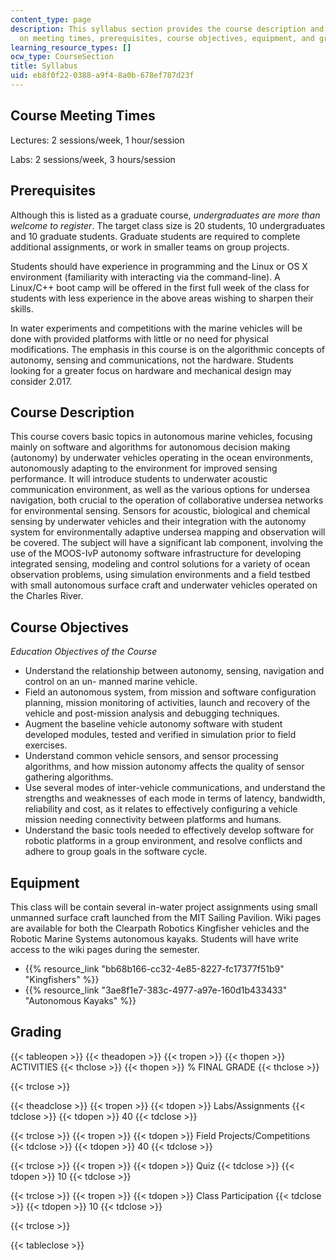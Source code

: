 ```yaml
---
content_type: page
description: This syllabus section provides the course description and information
  on meeting times, prerequisites, course objectives, equipment, and grading.
learning_resource_types: []
ocw_type: CourseSection
title: Syllabus
uid: eb8f0f22-0388-a9f4-8a0b-678ef787d23f
---
```


Course Meeting Times
--------------------

Lectures: 2 sessions/week, 1 hour/session

Labs: 2 sessions/week, 3 hours/session

Prerequisites
-------------

Although this is listed as a graduate course, _undergraduates are more than welcome to register_. The target class size is 20 students, 10 undergraduates and 10 graduate students. Graduate students are required to complete additional assignments, or work in smaller teams on group projects.

Students should have experience in programming and the Linux or OS X environment (familiarity with interacting via the command-line). A Linux/C++ boot camp will be offered in the first full week of the class for students with less experience in the above areas wishing to sharpen their skills.

In water experiments and competitions with the marine vehicles will be done with provided platforms with little or no need for physical modifications. The emphasis in this course is on the algorithmic concepts of autonomy, sensing and communications, not the hardware. Students looking for a greater focus on hardware and mechanical design may consider 2.017.

Course Description
------------------

This course covers basic topics in autonomous marine vehicles, focusing mainly on software and algorithms for autonomous decision making (autonomy) by underwater vehicles operating in the ocean environments, autonomously adapting to the environment for improved sensing performance. It will introduce students to underwater acoustic communication environment, as well as the various options for undersea navigation, both crucial to the operation of collaborative undersea networks for environmental sensing. Sensors for acoustic, biological and chemical sensing by underwater vehicles and their integration with the autonomy system for environmentally adaptive undersea mapping and observation will be covered. The subject will have a significant lab component, involving the use of the MOOS-IvP autonomy software infrastructure for developing integrated sensing, modeling and control solutions for a variety of ocean observation problems, using simulation environments and a field testbed with small autonomous surface craft and underwater vehicles operated on the Charles River.

Course Objectives
-----------------

_Education Objectives of the Course_

*   Understand the relationship between autonomy, sensing, navigation and control on an un- manned marine vehicle.
*   Field an autonomous system, from mission and software configuration planning, mission monitoring of activities, launch and recovery of the vehicle and post-mission analysis and debugging techniques.
*   Augment the baseline vehicle autonomy software with student developed modules, tested and verified in simulation prior to field exercises.
*   Understand common vehicle sensors, and sensor processing algorithms, and how mission autonomy affects the quality of sensor gathering algorithms.
*   Use several modes of inter-vehicle communications, and understand the strengths and weaknesses of each mode in terms of latency, bandwidth, reliability and cost, as it relates to effectively configuring a vehicle mission needing connectivity between platforms and humans.
*   Understand the basic tools needed to effectively develop software for robotic platforms in a group environment, and resolve conflicts and adhere to group goals in the software cycle.

Equipment
---------

This class will be contain several in-water project assignments using small unmanned surface craft launched from the MIT Sailing Pavilion. Wiki pages are available for both the Clearpath Robotics Kingfisher vehicles and the Robotic Marine Systems autonomous kayaks. Students will have write access to the wiki pages during the semester.

*   {{% resource_link "bb68b166-cc32-4e85-8227-fc17377f51b9" "Kingfishers" %}}
*   {{% resource_link "3ae8f1e7-383c-4977-a97e-160d1b433433" "Autonomous Kayaks" %}}

Grading
-------

{{< tableopen >}}
{{< theadopen >}}
{{< tropen >}}
{{< thopen >}}
ACTIVITIES
{{< thclose >}}
{{< thopen >}}
% FINAL GRADE
{{< thclose >}}

{{< trclose >}}

{{< theadclose >}}
{{< tropen >}}
{{< tdopen >}}
Labs/Assignments
{{< tdclose >}}
{{< tdopen >}}
40
{{< tdclose >}}

{{< trclose >}}
{{< tropen >}}
{{< tdopen >}}
Field Projects/Competitions
{{< tdclose >}}
{{< tdopen >}}
40
{{< tdclose >}}

{{< trclose >}}
{{< tropen >}}
{{< tdopen >}}
Quiz
{{< tdclose >}}
{{< tdopen >}}
10
{{< tdclose >}}

{{< trclose >}}
{{< tropen >}}
{{< tdopen >}}
Class Participation
{{< tdclose >}}
{{< tdopen >}}
10
{{< tdclose >}}

{{< trclose >}}

{{< tableclose >}}